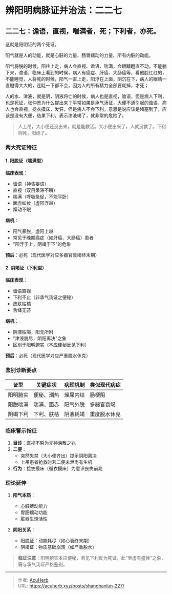 # 辨阳明病脉证并治法：二二七


## 二二七：谵语，直视，喘满者，死；下利者，亦死。

<!--more-->

这就是阳明证的两个死证。

阳气就是人的动能，就是心脏的力量、肠胃蠕动的力量、所有内脏的动能。

阳气将脱的时候，阳往上走，病人会直视、谵语、喘满，会眼睛瞪直不动，不能躺下来，谵语，临床上看到的时候，病人有癌症、肝癌、大肠癌等，看他脸红红的，不能睡觉，人将死的时候，阳气一直上走，阳浮在上面，阴沉在下，病人的眼睛一直瞪得大大的，连眨一下都不会，因为人的所有精力全部要耗掉，才死；

人的水、津液，就是阴，阴液将亡的时候，病人也是直视，谵语，但是病人下利，也是死证，张仲景为什么提出来？平常如果是承气汤证，大便不通引起的谵语，病人也会直视，捻衣摸床，发狂，但是病人不会下利，意思是说应该是堵塞到了，应该是没有大便，结果下利，表示津液竭了，就非常的危险了。

> 人上吊，大小便还没出来，就是能救活。大小便出来了，人就没救了。下利则死，阳绝了。

### 两大死证特征
#### 1. 阳脱证（喘满型）
**临床表现**：
- 谵语（神昏妄语）
- 直视（双目呆滞不瞬）
- 喘满（呼吸急促，不能平卧）
- 面赤如妆（虚阳浮越）
- 躁动不眠

**病机**：
- 阳气暴脱，虚阳上越
- 常见于晚期癌症（如肝癌、大肠癌）患者
- "阳浮于上，阴竭于下"的危象

**预后**：必死（现代医学对应多器官衰竭终末期）

#### 2. 阴竭证（下利型）
**临床表现**：
- 谵语直视
- 下利不止（非承气汤证之便秘）
- 皮肤枯槁
- 舌绛无苔

**病机**：
- 阴液枯竭，阳无所附
- "津液脱尽，阴阳离决"之象
- 区别于阳明腑实（本应便秘反见下利）

**预后**：必死（现代医学对应严重脱水休克）

### 鉴别诊断要点
| 证型       | 关键症状       | 病理机制           | 类似现代病症         |
|------------|----------------|--------------------|----------------------|
| 阳明腑实   | 便秘、潮热     | 燥屎内结           | 肠梗阻               |
| 阳脱喘满   | 喘满、面赤     | 阳气外脱           | 多器官衰竭           |
| 阴竭下利   | 下利、肤枯     | 阴液耗竭           | 重度脱水休克         |

### 临床警示指征
1. **目诊**：直视不瞬为元神涣散之兆
2. **二便**：
   - 突然失禁（大小便齐出）提示阴阳离决
   - 上吊患者抢救时若二便未泄尚有生机
3. **行为**：捻衣摸床（循衣摸床）为意识丧失前兆

### 理论延伸
1. **阳气本质**：
   - 心脏搏动能力
   - 胃肠蠕动功能
   - 脏器生理活性

2. **阴阳关系**：
   - 阳脱证：动能耗尽（如心衰终末期）
   - 阴竭证：物质基础崩溃（如严重脱水）

> **临证注意**：阳明腑实本应便秘，若见下利反为死证，此"至虚有盛候"之象，需与承气汤证严格鉴别。

---

> 作者: [AcuHerb](https://acuherb.xyz)  
> URL: https://acuherb.xyz/posts/shanghanlun-227/  

